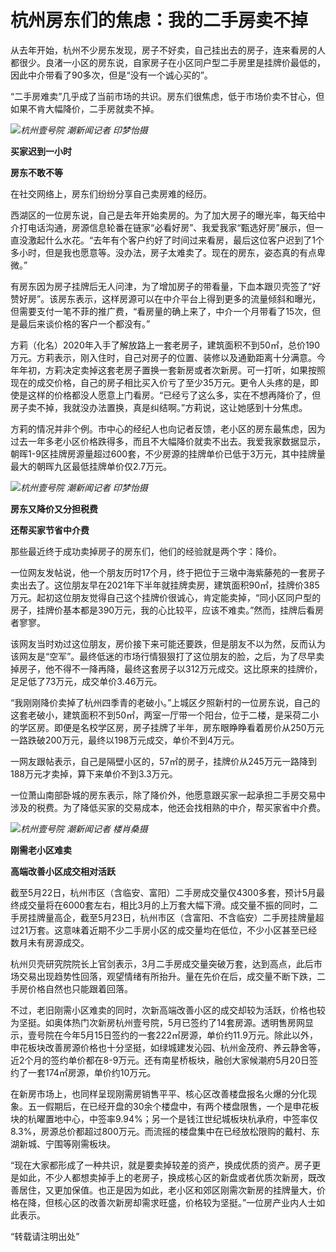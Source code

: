 # 杭州房东们的焦虑：我的二手房卖不掉

从去年开始，杭州不少房东发现，房子不好卖，自己挂出去的房子，连来看房的人都很少。良渚一小区的房东说，自家房子在小区同户型二手房里是挂牌价最低的，因此中介带看了90多次，但是“没有一个诚心买的”。

“二手房难卖”几乎成了当前市场的共识。房东们很焦虑，低于市场价卖不甘心，但如果不肯大幅降价，二手房就卖不掉。

![](https://inews.gtimg.com/om_bt/OjxRGBl8QusbnXDfs8aEMFHotoZls1C38BdK_2KigeBv4AA/1000)_杭州壹号院
潮新闻记者 印梦怡摄_

**买家迟到一小时**

**房东不敢不等**

在社交网络上，房东们纷纷分享自己卖房难的经历。

西湖区的一位房东说，自己是去年开始卖房的。为了加大房子的曝光率，每天给中介打电话沟通，房源信息轮番在链家“必看好房”、我爱我家“甄选好房”展示，但一直没激起什么水花。“去年有个客户约好了时间过来看房，最后这位客户迟到了1个多小时，但是我也愿意等。没办法，房子太难卖了。现在的房东，姿态真的有点卑微。”

有房东因为房子挂牌后无人问津，为了增加房子的带看量，下血本跟贝壳签了“好赞好房”。该房东表示，这样房源可以在中介平台上得到更多的流量倾斜和曝光，但需要支付一笔不菲的推广费，“看房量的确上来了，中介一个月带看了15次，但是最后来谈价格的客户一个都没有。”

方莉（化名）2020年入手了解放路上一套老房子，建筑面积不到50㎡，总价190万元。方莉表示，刚入住时，自己对房子的位置、装修以及通勤距离十分满意。今年年初，方莉决定卖掉这套老房子置换一套新房或者次新房。可一打听，如果按照现在的成交价格，自己的房子相比买入价亏了至少35万元。更令人头疼的是，即使是这样的价格都没人愿意上门看房。“已经亏了这么多，实在不想再降价了，但房子卖不掉，我就没办法置换，真是纠结啊。”方莉说，这让她感到十分焦虑。

方莉的情况并非个例。市中心的经纪人也向记者反馈，老小区的房东最焦虑，因为过去一年多老小区价格跌得多，而且不大幅降价就卖不出去。我爱我家数据显示，朝晖1-9区挂牌房源量超过600套，不少房源的挂牌单价已低于3万元，其中挂牌量最大的朝晖九区最低挂牌单价仅2.7万元。

![](https://inews.gtimg.com/om_bt/OMWNnohRtDjHW2zra3DBCbV2jn1b6D338UAEAZZse8goAAA/1000)_杭州壹号院
潮新闻记者 印梦怡摄_

**房东又降价又分担税费**

**还帮买家节省中介费**

那些最近终于成功卖掉房子的房东们，他们的经验就是两个字：降价。

一位网友发帖说，他一个朋友历时17个月，终于把位于三墩中海紫藤苑的一套房子卖出去了。这位朋友早在2021年下半年就挂牌卖房，建筑面积90㎡，挂牌价385万元。起初这位朋友觉得自己这个挂牌价很诚心，肯定能卖掉，“同小区同户型的房子，挂牌价基本都是390万元，我的心比较平，应该不难卖。”然而，挂牌后看房者寥寥。

该网友当时劝过这位朋友，房价接下来可能还要跌，但是朋友不以为然，反而认为该网友是“空军”。最终低迷的市场行情狠狠打了这位朋友的脸，之后，为了尽早卖掉房子，他不得不一降再降，最终这套房子以312万元成交。这比原来的挂牌价，足足低了73万元，成交单价3.46万元。

“我刚刚降价卖掉了杭州四季青的老破小。”上城区夕照新村的一位房东说，自己的这套老破小，建筑面积不到50㎡，两室一厅带一个阳台，位于二楼，是采荷二小的学区房。即便是名校学区房，房子挂牌了半年，房东眼睁睁看着房价从250万元一路跌破200万元，最终以198万元成交，单价不到4万元。

一网友跟帖表示，自己是隔壁小区的，57㎡的房子，挂牌价从245万元一路降到188万元才卖掉，算下来单价不到3.3万元。

一位萧山南部卧城的房东表示，除了降价外，他愿意跟买家一起承担二手房交易中涉及的税费。为了降低买家的交易成本，他还会找相熟的中介，帮买家省中介费。

![](https://inews.gtimg.com/om_bt/ORw0DRK0DRbbYMaASIU_gOmh0YsAM0r2Raonc2Op9MTMkAA/1000)_杭州壹号院
潮新闻记者 楼肖桑摄_

**刚需老小区难卖**

**高端改善小区成交相对活跃**

截至5月22日，杭州市区（含临安、富阳）二手房成交量仅4300多套，预计5月最终成交量将在6000套左右，相比3月的上万套大幅下滑。成交量不振的同时，二手房挂牌量高企，截至5月23日，杭州市区（含富阳、不含临安）二手房挂牌量超过21万套。这意味着近期不少二手房小区的成交量均在低位，不少小区甚至已经数月未有房源成交。

杭州贝壳研究院院长上官剑表示，3月二手房成交量突破万套，达到高点，此后市场交易出现趋势性回落，观望情绪有所抬升。量在先价在后，成交量不断下跌，二手房价格自然也只能跟着回落。

不过，老旧刚需小区难卖的同时，次新高端改善小区的成交却较为活跃，价格也较为坚挺。如奥体热门次新房杭州壹号院，5月已签约了14套房源。透明售房网显示，壹号院在今年5月15日签约的一套222㎡房源，单价约11.9万元。除此以外，申花板块改善房源价格也十分坚挺，如绿城建发沁园、杭州金茂府、养云静舍等，近2个月的签约单价都在8-9万元。还有南星桥板块，融创大家候潮府5月20日签约了一套174㎡房源，单价约10万元。

在新房市场上，也同样呈现刚需房销售平平、核心区改善楼盘报名火爆的分化现象。五一假期后，在已经开盘的30余个楼盘中，有两个楼盘限售，一个是申花板块的杭曜置地中心，中签率9.94%；另一个是钱江世纪城板块杭承府，中签率仅8.3%，房源总价都超过800万元。而流摇的楼盘集中在已经放松限购的戴村、东湖新城、宁围等刚需板块。

“现在大家都形成了一种共识，就是要卖掉较差的资产，换成优质的资产。房子更是如此，不少人都想卖掉手上的老房子，换成核心区的新盘或者优质次新房，既改善居住，又更加保值。也正是因为如此，老小区和郊区刚需次新房的挂牌量大，价格在降，但核心区的改善次新房却需求旺盛，价格较为坚挺。”一位房产业内人士如此表示。

“转载请注明出处”

